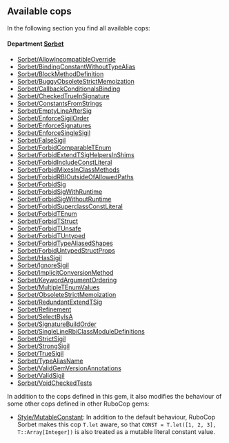 ## Available cops

In the following section you find all available cops:

<!-- START_COP_LIST -->
#### Department [Sorbet](cops_sorbet.md)

* [Sorbet/AllowIncompatibleOverride](cops_sorbet.md#sorbetallowincompatibleoverride)
* [Sorbet/BindingConstantWithoutTypeAlias](cops_sorbet.md#sorbetbindingconstantwithouttypealias)
* [Sorbet/BlockMethodDefinition](cops_sorbet.md#sorbetblockmethoddefinition)
* [Sorbet/BuggyObsoleteStrictMemoization](cops_sorbet.md#sorbetbuggyobsoletestrictmemoization)
* [Sorbet/CallbackConditionalsBinding](cops_sorbet.md#sorbetcallbackconditionalsbinding)
* [Sorbet/CheckedTrueInSignature](cops_sorbet.md#sorbetcheckedtrueinsignature)
* [Sorbet/ConstantsFromStrings](cops_sorbet.md#sorbetconstantsfromstrings)
* [Sorbet/EmptyLineAfterSig](cops_sorbet.md#sorbetemptylineaftersig)
* [Sorbet/EnforceSigilOrder](cops_sorbet.md#sorbetenforcesigilorder)
* [Sorbet/EnforceSignatures](cops_sorbet.md#sorbetenforcesignatures)
* [Sorbet/EnforceSingleSigil](cops_sorbet.md#sorbetenforcesinglesigil)
* [Sorbet/FalseSigil](cops_sorbet.md#sorbetfalsesigil)
* [Sorbet/ForbidComparableTEnum](cops_sorbet.md#sorbetforbidcomparabletenum)
* [Sorbet/ForbidExtendTSigHelpersInShims](cops_sorbet.md#sorbetforbidextendtsighelpersinshims)
* [Sorbet/ForbidIncludeConstLiteral](cops_sorbet.md#sorbetforbidincludeconstliteral)
* [Sorbet/ForbidMixesInClassMethods](cops_sorbet.md#sorbetforbidmixesinclassmethods)
* [Sorbet/ForbidRBIOutsideOfAllowedPaths](cops_sorbet.md#sorbetforbidrbioutsideofallowedpaths)
* [Sorbet/ForbidSig](cops_sorbet.md#sorbetforbidsig)
* [Sorbet/ForbidSigWithRuntime](cops_sorbet.md#sorbetforbidsigwithruntime)
* [Sorbet/ForbidSigWithoutRuntime](cops_sorbet.md#sorbetforbidsigwithoutruntime)
* [Sorbet/ForbidSuperclassConstLiteral](cops_sorbet.md#sorbetforbidsuperclassconstliteral)
* [Sorbet/ForbidTEnum](cops_sorbet.md#sorbetforbidtenum)
* [Sorbet/ForbidTStruct](cops_sorbet.md#sorbetforbidtstruct)
* [Sorbet/ForbidTUnsafe](cops_sorbet.md#sorbetforbidtunsafe)
* [Sorbet/ForbidTUntyped](cops_sorbet.md#sorbetforbidtuntyped)
* [Sorbet/ForbidTypeAliasedShapes](cops_sorbet.md#sorbetforbidtypealiasedshapes)
* [Sorbet/ForbidUntypedStructProps](cops_sorbet.md#sorbetforbiduntypedstructprops)
* [Sorbet/HasSigil](cops_sorbet.md#sorbethassigil)
* [Sorbet/IgnoreSigil](cops_sorbet.md#sorbetignoresigil)
* [Sorbet/ImplicitConversionMethod](cops_sorbet.md#sorbetimplicitconversionmethod)
* [Sorbet/KeywordArgumentOrdering](cops_sorbet.md#sorbetkeywordargumentordering)
* [Sorbet/MultipleTEnumValues](cops_sorbet.md#sorbetmultipletenumvalues)
* [Sorbet/ObsoleteStrictMemoization](cops_sorbet.md#sorbetobsoletestrictmemoization)
* [Sorbet/RedundantExtendTSig](cops_sorbet.md#sorbetredundantextendtsig)
* [Sorbet/Refinement](cops_sorbet.md#sorbetrefinement)
* [Sorbet/SelectByIsA](cops_sorbet.md#sorbetselectbyisa)
* [Sorbet/SignatureBuildOrder](cops_sorbet.md#sorbetsignaturebuildorder)
* [Sorbet/SingleLineRbiClassModuleDefinitions](cops_sorbet.md#sorbetsinglelinerbiclassmoduledefinitions)
* [Sorbet/StrictSigil](cops_sorbet.md#sorbetstrictsigil)
* [Sorbet/StrongSigil](cops_sorbet.md#sorbetstrongsigil)
* [Sorbet/TrueSigil](cops_sorbet.md#sorbettruesigil)
* [Sorbet/TypeAliasName](cops_sorbet.md#sorbettypealiasname)
* [Sorbet/ValidGemVersionAnnotations](cops_sorbet.md#sorbetvalidgemversionannotations)
* [Sorbet/ValidSigil](cops_sorbet.md#sorbetvalidsigil)
* [Sorbet/VoidCheckedTests](cops_sorbet.md#sorbetvoidcheckedtests)

<!-- END_COP_LIST -->

In addition to the cops defined in this gem, it also modifies the behaviour of some other cops
defined in other RuboCop gems:

* [Style/MutableConstant](https://docs.rubocop.org/rubocop/cops_style.html#stylemutableconstant): In addition to the default behaviour, RuboCop Sorbet makes this cop `T.let` aware, so that `CONST = T.let([1, 2, 3], T::Array[Integer])` is also treated as a mutable literal constant value.
